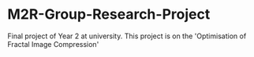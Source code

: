 # M2R-Group-Research-Project
Final project of Year 2 at university. This project is on the 'Optimisation of Fractal Image Compression'
